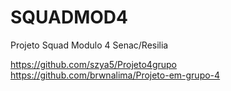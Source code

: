 # SQUADMOD4
Projeto Squad Modulo 4 Senac/Resilia

https://github.com/szya5/Projeto4grupo
https://github.com/brwnalima/Projeto-em-grupo-4
